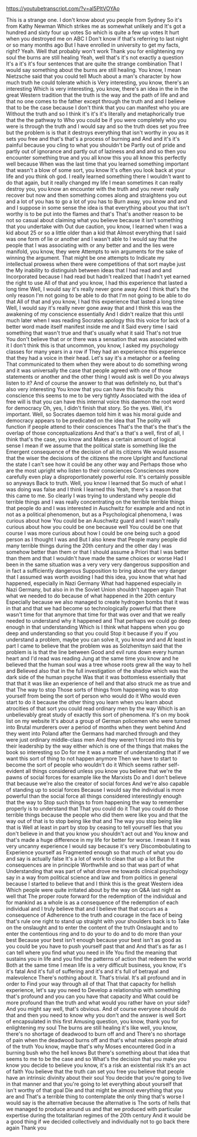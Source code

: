 https://youtubetranscript.com/?v=al5PltVOYAo

 This is a strange one. I don't know about you people from Sydney So it's from Kathy Newman Which strikes me as somewhat unlikely and It's got a hundred and sixty four up votes So which is quite a few up votes It hurt when you destroyed me on ABC I Don't know if that's referring to last night or so many months ago But I have enrolled in university to get my facts, right? Yeah. Well that probably won't work Thank you for enlightening my soul the burns are still healing Yeah, well that's it's not exactly a question It's a it's it's four sentences that are quite the strange combination That I would say something about the burns are still healing. You know, I mean Nietzsche said that you could tell Much about a man's character by how much truth he could tolerate which is Very interesting, you know, there's an interesting Which is very interesting, you know, there's an idea in the in the great Western tradition that the truth is the way and the path of life and and that no one comes to the father except through the truth and and I believe that to be the case because I don't think that you can manifest who you are Without the truth and so I think it's it's it's literally and metaphorically true that the the pathway to Who you could be if you were completely who you were is through the truth and I would say and so the truth does set you free but the problem is is that it destroys everything that isn't worthy in you as it sets you free and that's that's a process of burning and And and it's it's painful because you cling to what you shouldn't be Partly out of pride and partly out of ignorance and partly out of laziness and and and so then you encounter something true and you all know this you all know this perfectly well because When was the last time that you learned something important that wasn't a blow of some sort, you know It's often you look back at your life and you think oh god. I really learned something there I wouldn't want to do that again, but it really changed my life I mean sometimes it can really destroy you, you know an encounter with the truth and you never really recover but now and then something comes along and straightens you out and a lot of you has to go a lot of you has to Burn away, you know and and and I suppose in some sense the idea is that everything about you that isn't worthy is to be put into the flames and that's That's another reason to be not so casual about claiming what you believe because it isn't something that you undertake with Out due caution, you know, I learned when I was a kid about 25 or so a little older than a kid that Almost everything that I said was one form of lie or another and I wasn't able to I would say that the people that I was associating with or any better and and the lies were manifold, you know, they were Attempts to win arguments for the sake of winning the argument. That might be one attempts to Indicate my intellectual prowess when there were competitions of that sort maybe just the My inability to distinguish between ideas that I had read and and Incorporated because I had read but hadn't realized that I hadn't yet earned the right to use All of that and you know, I had this experience that lasted a long time Well, I would say it's really never gone away And I think that's the only reason I'm not going to be able to do that I'm not going to be able to do that All of that and you know, I had this experience that lasted a long time Well, I would say it's really never gone away that and I think this was the awakening of my conscience essentially And I didn't realize that this until much later when I was reading Socrates apology this this voice for lack of a better word made itself manifest inside me and it Said every time I said something that wasn't true and that's usually what it said That's not true You don't believe that or or there was a sensation that was associated with it I don't think this is that uncommon, you know, I asked my psychology classes for many years in a row if They had an experience this experience that they had a voice in their head. Let's say it's a metaphor or a feeling That communicated to them when they were about to do something wrong and it was universally the case that people agreed with one of those statements or another and the other thing I would ask is well Do you always listen to it? And of course the answer to that was definitely no, but that's also very interesting You know that you can have this faculty this conscience this seems to me to be very tightly Associated with the idea of free will is that you can have this internal voice this daemon the root word for democracy Oh, yes, I didn't finish that story. So the yes. Well, it's important. Well, so Socrates daemon told him it was his moral guide and democracy appears to be predicated on the idea that The polity will function if people attend to their consciences That's the that's the that's the overlap of those conceptualizations And that's a that's a well, first of all, I think that's the case, you know and Makes a certain amount of logical sense I mean if we assume that the political state is something like the Emergent consequence of the decision of all its citizens We would assume that the wiser the decisions of the citizens the more Upright and functional the state I can't see how it could be any other way and Perhaps those who are the most upright who listen to their consciences Consciences more carefully even play a disproportionately powerful role. It's certainly possible so anyways Back to truth. Well, you know I learned that So much of what I was doing was false and I think I learned this Yeah, there's a reason that this came to me. So clearly I was trying to understand why people did terrible things and I was really concentrating on the terrible terrible things that people do and I was interested in Auschwitz for example and and not in not as a political phenomenon, but as a Psychological phenomena, I was curious about how You could be an Auschwitz guard and I wasn't really curious about how you could be one because well You could be one that course I was more curious about how I could be one being such a good person as I thought I was and But I also knew that People many people did many terrible things during the 20th century and the other day I was somehow better than them or that I should assume a Priori that I was better than them and that I wouldn't have made the same choices or worse Had I been in the same situation was a very very very dangerous supposition and in fact a sufficiently dangerous Supposition to bring about the very danger that I assumed was worth avoiding I had this idea, you know that what had happened, especially in Nazi Germany What had happened especially in Nazi Germany, but also in in the Soviet Union shouldn't happen again That what we needed to do because of what happened in the 20th century Especially because we also managed to create hydrogen bombs that it was in that and that we had become so technologically powerful that there wasn't time for that anymore that time for that was over and that we really needed to understand why it happened and That perhaps we could go deep enough in that understanding Which is I think what happens when you go deep and understanding so that you could Stop it because if you if you understand a problem, maybe you can solve it, you know and and At least in part I came to believe that the problem was as Solzhenitsyn said that the problem is is that the line between Good and evil runs down every human heart and I'd read was reading Jung at the same time you know and he believed that the human soul was a tree whose roots grew all the way to hell and Believed also that in the full investigation of the shadow which was the dark side of the human psyche Was that it was bottomless essentially that that that it was like an experience of hell and that also struck me as true and that The way to stop Those sorts of things from happening was to stop yourself from being the sort of person who would do it Who would even start to do it because the other thing you learn when you learn about atrocities of that sort you could read ordinary men by the way Which is an unbelievably great study of exactly this sort of phenomena. It's on my book list on my website It's about a group of German policemen who were turned into Brutal murderers over a period of months when they went behind And they went into Poland after the Germans had marched through and they were just ordinary middle-class men And they weren't forced into this by their leadership by the way either which is one of the things that makes the book so interesting so Do for me it was a matter of understanding that if we want this sort of thing to not happen anymore Then we have to start to become the sort of people who wouldn't do it Which seems rather self-evident all things considered unless you know you believe that we're the pawns of social forces for example like the Marxists Do and I don't believe that because we're also the creator of social forces And we're also capable of standing up to social forces Because I would say the individual is more powerful than the social force all things considered interestingly enough that the way to Stop such things to from happening the way to remember properly is to understand that That you could do it That you could do those terrible things because the people who did them were like you and that the way out of that is to stop being like that and The way you stop being like that is Well at least in part by stop by ceasing to tell yourself lies that you don't believe in and that you know you shouldn't act out and You know and that's made a huge difference in my life for better for worse. I mean it it was very uncanny experience I would say because it's very Discombobulating to Experience yourself as Fragmented enough so that much of what you do and say is actually false It's a lot of work to clean that up a lot But the consequences are in principle Worthwhile and so that was part of what Understanding that was part of what drove me towards clinical psychology say in a way from political science and law and from politics in general because I started to believe that and I think this is the great Western idea Which people were quite irritated about by the way on Q&A last night as well that The proper route forward for the redemption of the individual and for mankind as a whole is as a consequence of the redemption of each individual and I truly believe that and I believe that that occurs as a consequence of Adherence to the truth and courage in the face of being that's rule one right to stand up straight with your shoulders back is to Take on the onslaught and to enter the content of the truth Onslaught and to enter the contentious ring and to do your to do and to do more than your best Because your best isn't enough because your best isn't as good as you could be you have to push yourself past that and And that's as far as I can tell where you find what you need in life You find the meaning that sustains you in life and you find the patterns of action that redeem the world Both at the same time I mean life is a very difficult business, you know, it's it's fatal And it's full of suffering and it's and it's full of betrayal and malevolence There's nothing about it. That's trivial. It's all profound and in order to Find your way through all of that That that capacity for hellish experience, let's say you need to Develop a relationship with something that's profound and you can you have that capacity and What could be more profound than the truth and what would you rather have on your side? And you might say well, that's obvious. And of course everyone should do that and then you need to know why you don't and the answer is well Sort of encapsulated in this first Amusing question, you know, thank you for enlightening my soul The burns are still healing it's like well, you know, there's no shortage of deadwood to burn off and and There's no shortage of pain when the deadwood burns off and that's what makes people afraid of the truth You know, maybe that's why Moses encountered God in a burning bush who the hell knows But there's something about that idea that seems to me to be the case and so What's the decision that you make you know you decide to believe you know, it's a risk an existential risk It's an act of faith You believe that the truth can set you free you believe that people have an intrinsic divinity about their soul You decide that you're going to live in that manner and that you're going to let everything about yourself that isn't worthy of that goal Die and that might be almost everything that you are and That's a terrible thing to contemplate the only thing that's worse I would say is the alternative because the alternative is The sorts of hells that we managed to produce around us and that we produced with particular expertise during the totalitarian regimes of the 20th century And it would be a good thing if we decided collectively and individually not to go back there again Thank you
